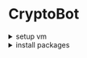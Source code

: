 # CryptoBot

<details>
<summary>setup vm</summary>

## add new repository in git browser

git clone https://github.com/scaja/CryptoBot.git  
cd CryptoBot  
git add .gitignore  
git commit -m "add gitignore"  
git push  
source myenv/bin/activatesource  


## virtual environment

sudo apt-get update  
sudo apt-get install python3.8-venv --fix-missing  
python3 -m venv myenv  
source myenv/bin/activate  


upgrade pip  
python3 -m pip install --upgrade pip  


## Create Kernel

pip3 install ipykernel  
python3 -m ipykernel install --user --name='vscode'  


## Start Jupiter

pip install notebook ipython  
jupyter notebook  
Install extensions also as host ssh  
restart VSCODE manuelly  

</details>

<details>
<summary>install packages</summary>

pip install pandas  
pip install python-dotenv  
pip install python-binance  


</details>
